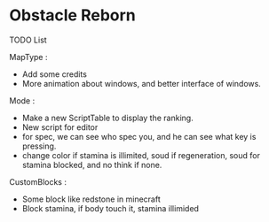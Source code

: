 # Obstacle Reborn

TODO List

MapType :
- Add some credits
- More animation about windows, and better interface of windows.

Mode :
- Make a new ScriptTable to display the ranking.
- New script for editor
- for spec, we can see who spec you, and he can see what key is pressing.
- change color if stamina is illimited, soud if regeneration, soud for stamina blocked, and no think if none.

CustomBlocks :
- Some block like redstone in minecraft
- Block stamina, if body touch it, stamina illimided
